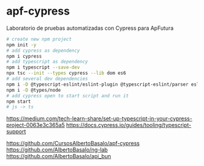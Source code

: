 # apf-cypress

Laboratorio de pruebas automatizadas con Cypress para ApFutura

```bash
# create new npm project
npm init -y
# add cypress as dependency
npm i cypress
# add typescript as dependency
npm i typescript --save-dev
npx tsc --init --types cypress --lib dom es6
# add several dev dependencies
npm i -D @typescript-eslint/eslint-plugin @typescript-eslint/parser eslint eslint-config-prettier eslint-plugin-prettier prettier
npm i -D @types/node
# add cypress open to start script and run it
npm start
# js -> ts
```

https://medium.com/tech-learn-share/set-up-typescript-in-your-cypress-project-0063e3c365a5
https://docs.cypress.io/guides/tooling/typescript-support

https://github.com/CursosAlbertoBasalo/apf-cypress
https://github.com/AlbertoBasalo/ng-lab
https://github.com/AlbertoBasalo/api_bun
